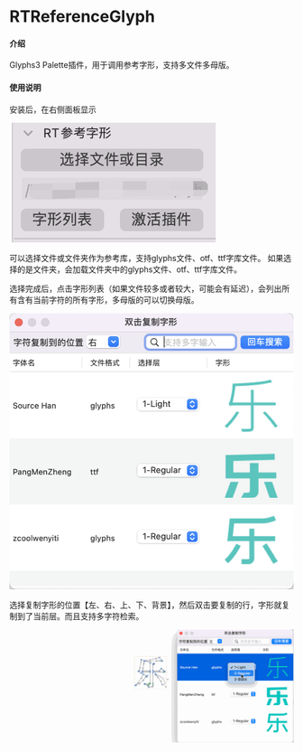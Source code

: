 # RTReferenceGlyph

#### 介绍
Glyphs3 Palette插件，用于调用参考字形，支持多文件多母版。


#### 使用说明

安装后，在右侧面板显示

![输入图片说明](images/%E9%9D%A2%E6%9D%BF.png)

可以选择文件或文件夹作为参考库，支持glyphs文件、otf、ttf字库文件。
如果选择的是文件夹，会加载文件夹中的glyphs文件、otf、ttf字库文件。

选择完成后，点击字形列表（如果文件较多或者较大，可能会有延迟），会列出所有含有当前字符的所有字形，多母版的可以切换母版。

![输入图片说明](images/%E9%80%89%E6%8B%A9%E7%AA%97%E5%8F%A3.png)

选择复制字形的位置【左、右、上、下、背景】，然后双击要复制的行，字形就复制到了当前层。而且支持多字符检索。

![输入图片说明](images/%E5%8F%82%E8%80%83%E5%AD%97%E5%BD%A2.gif)



